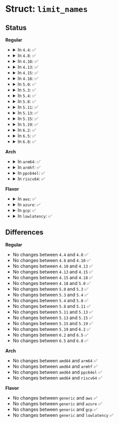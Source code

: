 # Struct: <code>limit_names</code>

## Status
<b>Regular</b>
<ul>
<li>
<details>
<summary>In <code>4.4</code>: ✅</summary>

```c
struct limit_names {
    const char *name;
    const char *unit;
};
```
</details>
</li>
<li>
<details>
<summary>In <code>4.8</code>: ✅</summary>

```c
struct limit_names {
    const char *name;
    const char *unit;
};
```
</details>
</li>
<li>
<details>
<summary>In <code>4.10</code>: ✅</summary>

```c
struct limit_names {
    const char *name;
    const char *unit;
};
```
</details>
</li>
<li>
<details>
<summary>In <code>4.13</code>: ✅</summary>

```c
struct limit_names {
    const char *name;
    const char *unit;
};
```
</details>
</li>
<li>
<details>
<summary>In <code>4.15</code>: ✅</summary>

```c
struct limit_names {
    const char *name;
    const char *unit;
};
```
</details>
</li>
<li>
<details>
<summary>In <code>4.18</code>: ✅</summary>

```c
struct limit_names {
    const char *name;
    const char *unit;
};
```
</details>
</li>
<li>
<details>
<summary>In <code>5.0</code>: ✅</summary>

```c
struct limit_names {
    const char *name;
    const char *unit;
};
```
</details>
</li>
<li>
<details>
<summary>In <code>5.3</code>: ✅</summary>

```c
struct limit_names {
    const char *name;
    const char *unit;
};
```
</details>
</li>
<li>
<details>
<summary>In <code>5.4</code>: ✅</summary>

```c
struct limit_names {
    const char *name;
    const char *unit;
};
```
</details>
</li>
<li>
<details>
<summary>In <code>5.8</code>: ✅</summary>

```c
struct limit_names {
    const char *name;
    const char *unit;
};
```
</details>
</li>
<li>
<details>
<summary>In <code>5.11</code>: ✅</summary>

```c
struct limit_names {
    const char *name;
    const char *unit;
};
```
</details>
</li>
<li>
<details>
<summary>In <code>5.13</code>: ✅</summary>

```c
struct limit_names {
    const char *name;
    const char *unit;
};
```
</details>
</li>
<li>
<details>
<summary>In <code>5.15</code>: ✅</summary>

```c
struct limit_names {
    const char *name;
    const char *unit;
};
```
</details>
</li>
<li>
<details>
<summary>In <code>5.19</code>: ✅</summary>

```c
struct limit_names {
    const char *name;
    const char *unit;
};
```
</details>
</li>
<li>
<details>
<summary>In <code>6.2</code>: ✅</summary>

```c
struct limit_names {
    const char *name;
    const char *unit;
};
```
</details>
</li>
<li>
<details>
<summary>In <code>6.5</code>: ✅</summary>

```c
struct limit_names {
    const char *name;
    const char *unit;
};
```
</details>
</li>
<li>
<details>
<summary>In <code>6.8</code>: ✅</summary>

```c
struct limit_names {
    const char *name;
    const char *unit;
};
```
</details>
</li>
</ul>
<b>Arch</b>
<ul>
<li>
<details>
<summary>In <code>arm64</code>: ✅</summary>

```c
struct limit_names {
    const char *name;
    const char *unit;
};
```
</details>
</li>
<li>
<details>
<summary>In <code>armhf</code>: ✅</summary>

```c
struct limit_names {
    const char *name;
    const char *unit;
};
```
</details>
</li>
<li>
<details>
<summary>In <code>ppc64el</code>: ✅</summary>

```c
struct limit_names {
    const char *name;
    const char *unit;
};
```
</details>
</li>
<li>
<details>
<summary>In <code>riscv64</code>: ✅</summary>

```c
struct limit_names {
    const char *name;
    const char *unit;
};
```
</details>
</li>
</ul>
<b>Flavor</b>
<ul>
<li>
<details>
<summary>In <code>aws</code>: ✅</summary>

```c
struct limit_names {
    const char *name;
    const char *unit;
};
```
</details>
</li>
<li>
<details>
<summary>In <code>azure</code>: ✅</summary>

```c
struct limit_names {
    const char *name;
    const char *unit;
};
```
</details>
</li>
<li>
<details>
<summary>In <code>gcp</code>: ✅</summary>

```c
struct limit_names {
    const char *name;
    const char *unit;
};
```
</details>
</li>
<li>
<details>
<summary>In <code>lowlatency</code>: ✅</summary>

```c
struct limit_names {
    const char *name;
    const char *unit;
};
```
</details>
</li>
</ul>

## Differences
<b>Regular</b>
<ul>
<li>
No changes between <code>4.4</code> and <code>4.8</code> ✅
</li>
<li>
No changes between <code>4.8</code> and <code>4.10</code> ✅
</li>
<li>
No changes between <code>4.10</code> and <code>4.13</code> ✅
</li>
<li>
No changes between <code>4.13</code> and <code>4.15</code> ✅
</li>
<li>
No changes between <code>4.15</code> and <code>4.18</code> ✅
</li>
<li>
No changes between <code>4.18</code> and <code>5.0</code> ✅
</li>
<li>
No changes between <code>5.0</code> and <code>5.3</code> ✅
</li>
<li>
No changes between <code>5.3</code> and <code>5.4</code> ✅
</li>
<li>
No changes between <code>5.4</code> and <code>5.8</code> ✅
</li>
<li>
No changes between <code>5.8</code> and <code>5.11</code> ✅
</li>
<li>
No changes between <code>5.11</code> and <code>5.13</code> ✅
</li>
<li>
No changes between <code>5.13</code> and <code>5.15</code> ✅
</li>
<li>
No changes between <code>5.15</code> and <code>5.19</code> ✅
</li>
<li>
No changes between <code>5.19</code> and <code>6.2</code> ✅
</li>
<li>
No changes between <code>6.2</code> and <code>6.5</code> ✅
</li>
<li>
No changes between <code>6.5</code> and <code>6.8</code> ✅
</li>
</ul>
<b>Arch</b>
<ul>
<li>
No changes between <code>amd64</code> and <code>arm64</code> ✅
</li>
<li>
No changes between <code>amd64</code> and <code>armhf</code> ✅
</li>
<li>
No changes between <code>amd64</code> and <code>ppc64el</code> ✅
</li>
<li>
No changes between <code>amd64</code> and <code>riscv64</code> ✅
</li>
</ul>
<b>Flavor</b>
<ul>
<li>
No changes between <code>generic</code> and <code>aws</code> ✅
</li>
<li>
No changes between <code>generic</code> and <code>azure</code> ✅
</li>
<li>
No changes between <code>generic</code> and <code>gcp</code> ✅
</li>
<li>
No changes between <code>generic</code> and <code>lowlatency</code> ✅
</li>
</ul>
